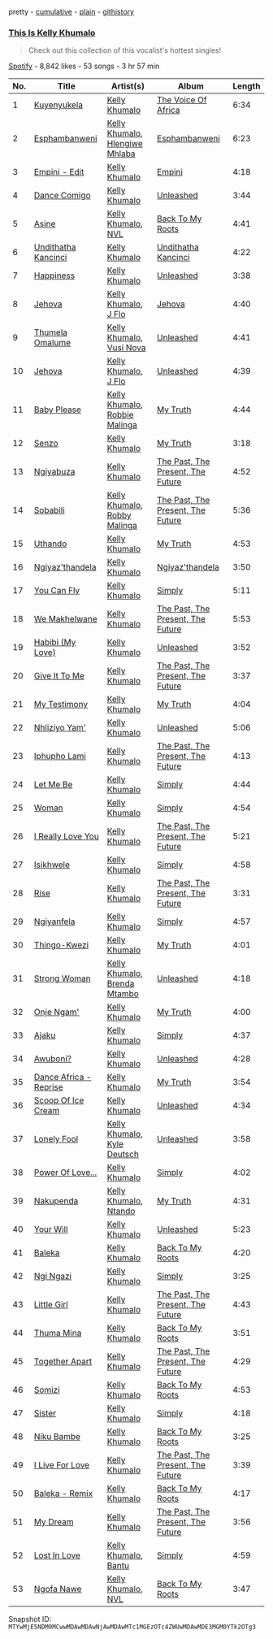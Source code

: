 pretty - [cumulative](/playlists/cumulative/37i9dQZF1DX3VxoFMom3BD.md) - [plain](/playlists/plain/37i9dQZF1DX3VxoFMom3BD) - [githistory](https://github.githistory.xyz/mackorone/spotify-playlist-archive/blob/main/playlists/plain/37i9dQZF1DX3VxoFMom3BD)

### [This Is Kelly Khumalo](https://open.spotify.com/playlist/37i9dQZF1DX3VxoFMom3BD)

> Check out this collection of this vocalist's hottest singles!

[Spotify](https://open.spotify.com/user/spotify) - 8,842 likes - 53 songs - 3 hr 57 min

| No. | Title | Artist(s) | Album | Length |
|---|---|---|---|---|
| 1 | [Kuyenyukela](https://open.spotify.com/track/6w2CGQKBkYFw4468fwxU2l) | [Kelly Khumalo](https://open.spotify.com/artist/2MhYuOM0iHfOwQ0HeLa0no) | [The Voice Of Africa](https://open.spotify.com/album/37GIY7TkWI63fiFlhR9zCo) | 6:34 |
| 2 | [Esphambanweni](https://open.spotify.com/track/77DmEnGFpPvTDq6XHV2p3E) | [Kelly Khumalo](https://open.spotify.com/artist/2MhYuOM0iHfOwQ0HeLa0no), [Hlengiwe Mhlaba](https://open.spotify.com/artist/2TO6SX9weMc5ZT6FdJdpJI) | [Esphambanweni](https://open.spotify.com/album/5Giv7dJdtqayyyhAxTtEVC) | 6:23 |
| 3 | [Empini \- Edit](https://open.spotify.com/track/4sZgCbDhoHocPQhfmLPq0v) | [Kelly Khumalo](https://open.spotify.com/artist/2MhYuOM0iHfOwQ0HeLa0no) | [Empini](https://open.spotify.com/album/1y0HOBgUhlZBDKULhePANq) | 4:18 |
| 4 | [Dance Comigo](https://open.spotify.com/track/0jqjeIdtU7K0bQ7UMHYEMH) | [Kelly Khumalo](https://open.spotify.com/artist/2MhYuOM0iHfOwQ0HeLa0no) | [Unleashed](https://open.spotify.com/album/4IHeV2b0X54rusuCOO9RoT) | 3:44 |
| 5 | [Asine](https://open.spotify.com/track/4cjk95DiMb2Ypg2ucp6p0v) | [Kelly Khumalo](https://open.spotify.com/artist/2MhYuOM0iHfOwQ0HeLa0no), [NVL](https://open.spotify.com/artist/4PI7ZwQq0aLX9Lqrc80ZbB) | [Back To My Roots](https://open.spotify.com/album/67dD1TK5u8nbBQGud258SR) | 4:41 |
| 6 | [Undithatha Kancinci](https://open.spotify.com/track/0NJ2cpNIY8OLID2f3FFoBK) | [Kelly Khumalo](https://open.spotify.com/artist/2MhYuOM0iHfOwQ0HeLa0no) | [Undithatha Kancinci](https://open.spotify.com/album/5YWWI57wx3AvNfobYeMTG9) | 4:22 |
| 7 | [Happiness](https://open.spotify.com/track/6HJ0jngc95We0V5X7nXdnt) | [Kelly Khumalo](https://open.spotify.com/artist/2MhYuOM0iHfOwQ0HeLa0no) | [Unleashed](https://open.spotify.com/album/4IHeV2b0X54rusuCOO9RoT) | 3:38 |
| 8 | [Jehova](https://open.spotify.com/track/7AVcFuCQDmUk1PC3EJIQgH) | [Kelly Khumalo](https://open.spotify.com/artist/2MhYuOM0iHfOwQ0HeLa0no), [J Flo](https://open.spotify.com/artist/2sYNLXNO25ueHq7EsD9ulx) | [Jehova](https://open.spotify.com/album/4CldibF8eKHGDlRAQhiD2R) | 4:40 |
| 9 | [Thumela Omalume](https://open.spotify.com/track/0H8NrhXzcjgmvVYvwmSuK7) | [Kelly Khumalo](https://open.spotify.com/artist/2MhYuOM0iHfOwQ0HeLa0no), [Vusi Nova](https://open.spotify.com/artist/0EdZov8Gv5SHN4IVF3b4m8) | [Unleashed](https://open.spotify.com/album/4IHeV2b0X54rusuCOO9RoT) | 4:41 |
| 10 | [Jehova](https://open.spotify.com/track/08yPLTvE6Aa9WnIlTCkKxp) | [Kelly Khumalo](https://open.spotify.com/artist/2MhYuOM0iHfOwQ0HeLa0no), [J Flo](https://open.spotify.com/artist/2sYNLXNO25ueHq7EsD9ulx) | [Unleashed](https://open.spotify.com/album/4IHeV2b0X54rusuCOO9RoT) | 4:39 |
| 11 | [Baby Please](https://open.spotify.com/track/47dCbfshKYkbw40Wb49VKO) | [Kelly Khumalo](https://open.spotify.com/artist/2MhYuOM0iHfOwQ0HeLa0no), [Robbie Malinga](https://open.spotify.com/artist/1nuPAZ36vprvyuAAGBC9UD) | [My Truth](https://open.spotify.com/album/4Q3VwhKvE2slDyveEFIiNr) | 4:44 |
| 12 | [Senzo](https://open.spotify.com/track/6lH9O95XL4JMgQXHjI25mO) | [Kelly Khumalo](https://open.spotify.com/artist/2MhYuOM0iHfOwQ0HeLa0no) | [My Truth](https://open.spotify.com/album/4Q3VwhKvE2slDyveEFIiNr) | 3:18 |
| 13 | [Ngiyabuza](https://open.spotify.com/track/2f8kJL3aD8DIEffNpMNtCl) | [Kelly Khumalo](https://open.spotify.com/artist/2MhYuOM0iHfOwQ0HeLa0no) | [The Past, The Present, The Future](https://open.spotify.com/album/1KejldGt7PGVawPXfM8KVV) | 4:52 |
| 14 | [Sobabili](https://open.spotify.com/track/2LpWr4DgEfcdwyc9Q6w8r1) | [Kelly Khumalo](https://open.spotify.com/artist/2MhYuOM0iHfOwQ0HeLa0no), [Robby Malinga](https://open.spotify.com/artist/1Oo3xUaUuCFCzAqoE4EtT4) | [The Past, The Present, The Future](https://open.spotify.com/album/1KejldGt7PGVawPXfM8KVV) | 5:36 |
| 15 | [Uthando](https://open.spotify.com/track/3OyvAMicjWUFfIuYhoGluD) | [Kelly Khumalo](https://open.spotify.com/artist/2MhYuOM0iHfOwQ0HeLa0no) | [My Truth](https://open.spotify.com/album/4Q3VwhKvE2slDyveEFIiNr) | 4:53 |
| 16 | [Ngiyaz'thandela](https://open.spotify.com/track/6MwrdRuLan4tsA1geTiIcr) | [Kelly Khumalo](https://open.spotify.com/artist/2MhYuOM0iHfOwQ0HeLa0no) | [Ngiyaz'thandela](https://open.spotify.com/album/5OQggoeOEjbSWGvLxMc7nb) | 3:50 |
| 17 | [You Can Fly](https://open.spotify.com/track/5Kv737opEfw7kqkaNK14iO) | [Kelly Khumalo](https://open.spotify.com/artist/2MhYuOM0iHfOwQ0HeLa0no) | [Simply](https://open.spotify.com/album/0r32Pel0IVYht42uofkjOV) | 5:11 |
| 18 | [We Makhelwane](https://open.spotify.com/track/61qVmucJURIXnmzUh1Ym6V) | [Kelly Khumalo](https://open.spotify.com/artist/2MhYuOM0iHfOwQ0HeLa0no) | [The Past, The Present, The Future](https://open.spotify.com/album/1KejldGt7PGVawPXfM8KVV) | 5:53 |
| 19 | [Habibi \(My Love\)](https://open.spotify.com/track/7y6iZ69pR6DNkFCr5v2ww7) | [Kelly Khumalo](https://open.spotify.com/artist/2MhYuOM0iHfOwQ0HeLa0no) | [Unleashed](https://open.spotify.com/album/4IHeV2b0X54rusuCOO9RoT) | 3:52 |
| 20 | [Give It To Me](https://open.spotify.com/track/6vFrU2GSaR1Y20z4Eotczx) | [Kelly Khumalo](https://open.spotify.com/artist/2MhYuOM0iHfOwQ0HeLa0no) | [The Past, The Present, The Future](https://open.spotify.com/album/1KejldGt7PGVawPXfM8KVV) | 3:37 |
| 21 | [My Testimony](https://open.spotify.com/track/4RQst4Re88iCXHS0xoEEVI) | [Kelly Khumalo](https://open.spotify.com/artist/2MhYuOM0iHfOwQ0HeLa0no) | [My Truth](https://open.spotify.com/album/4Q3VwhKvE2slDyveEFIiNr) | 4:04 |
| 22 | [Nhliziyo Yam'](https://open.spotify.com/track/0nWyeKtifWFqlg1yuROSRV) | [Kelly Khumalo](https://open.spotify.com/artist/2MhYuOM0iHfOwQ0HeLa0no) | [Unleashed](https://open.spotify.com/album/4IHeV2b0X54rusuCOO9RoT) | 5:06 |
| 23 | [Iphupho Lami](https://open.spotify.com/track/6BcIyUF8Y28OJYgQGhzHD4) | [Kelly Khumalo](https://open.spotify.com/artist/2MhYuOM0iHfOwQ0HeLa0no) | [The Past, The Present, The Future](https://open.spotify.com/album/1KejldGt7PGVawPXfM8KVV) | 4:13 |
| 24 | [Let Me Be](https://open.spotify.com/track/7AudANbjdms7mqoTzVOa1h) | [Kelly Khumalo](https://open.spotify.com/artist/2MhYuOM0iHfOwQ0HeLa0no) | [Simply](https://open.spotify.com/album/0r32Pel0IVYht42uofkjOV) | 4:44 |
| 25 | [Woman](https://open.spotify.com/track/35C0HWJ20M9oemIeGzHlHo) | [Kelly Khumalo](https://open.spotify.com/artist/2MhYuOM0iHfOwQ0HeLa0no) | [Simply](https://open.spotify.com/album/0r32Pel0IVYht42uofkjOV) | 4:54 |
| 26 | [I Really Love You](https://open.spotify.com/track/2ZTZuVGC1QvC2Kwnjd9RNC) | [Kelly Khumalo](https://open.spotify.com/artist/2MhYuOM0iHfOwQ0HeLa0no) | [The Past, The Present, The Future](https://open.spotify.com/album/1KejldGt7PGVawPXfM8KVV) | 5:21 |
| 27 | [Isikhwele](https://open.spotify.com/track/08WHcGCjsOB3rqifvarVi1) | [Kelly Khumalo](https://open.spotify.com/artist/2MhYuOM0iHfOwQ0HeLa0no) | [Simply](https://open.spotify.com/album/0r32Pel0IVYht42uofkjOV) | 4:58 |
| 28 | [Rise](https://open.spotify.com/track/6eM0esscBgq6EkEmUQrt5T) | [Kelly Khumalo](https://open.spotify.com/artist/2MhYuOM0iHfOwQ0HeLa0no) | [The Past, The Present, The Future](https://open.spotify.com/album/1KejldGt7PGVawPXfM8KVV) | 3:31 |
| 29 | [Ngiyanfela](https://open.spotify.com/track/02DR4oAq21h76Up15DSA7b) | [Kelly Khumalo](https://open.spotify.com/artist/2MhYuOM0iHfOwQ0HeLa0no) | [Simply](https://open.spotify.com/album/0r32Pel0IVYht42uofkjOV) | 4:57 |
| 30 | [Thingo\-Kwezi](https://open.spotify.com/track/7y1DDY7vAq6UxmFlofnVUN) | [Kelly Khumalo](https://open.spotify.com/artist/2MhYuOM0iHfOwQ0HeLa0no) | [My Truth](https://open.spotify.com/album/4Q3VwhKvE2slDyveEFIiNr) | 4:01 |
| 31 | [Strong Woman](https://open.spotify.com/track/22eCtPOEItJh2ZzcJNDoXX) | [Kelly Khumalo](https://open.spotify.com/artist/2MhYuOM0iHfOwQ0HeLa0no), [Brenda Mtambo](https://open.spotify.com/artist/1xq3iidMUB1FTy5c7WcfyC) | [Unleashed](https://open.spotify.com/album/4IHeV2b0X54rusuCOO9RoT) | 4:18 |
| 32 | [Onje Ngam'](https://open.spotify.com/track/0ffNv6jfKf0suNnSwcix0n) | [Kelly Khumalo](https://open.spotify.com/artist/2MhYuOM0iHfOwQ0HeLa0no) | [My Truth](https://open.spotify.com/album/4Q3VwhKvE2slDyveEFIiNr) | 4:00 |
| 33 | [Ajaku](https://open.spotify.com/track/1CDae4vivxejpdeP8Q3xiZ) | [Kelly Khumalo](https://open.spotify.com/artist/2MhYuOM0iHfOwQ0HeLa0no) | [Simply](https://open.spotify.com/album/0r32Pel0IVYht42uofkjOV) | 4:37 |
| 34 | [Awuboni?](https://open.spotify.com/track/6zLiPIgmtvJcvpt43vKPfh) | [Kelly Khumalo](https://open.spotify.com/artist/2MhYuOM0iHfOwQ0HeLa0no) | [Unleashed](https://open.spotify.com/album/4IHeV2b0X54rusuCOO9RoT) | 4:28 |
| 35 | [Dance Africa \- Reprise](https://open.spotify.com/track/2H5LI491FVDw2pMjyHSanw) | [Kelly Khumalo](https://open.spotify.com/artist/2MhYuOM0iHfOwQ0HeLa0no) | [My Truth](https://open.spotify.com/album/4Q3VwhKvE2slDyveEFIiNr) | 3:54 |
| 36 | [Scoop Of Ice Cream](https://open.spotify.com/track/6Bod0YxSpYfPWvmNDzg4Pp) | [Kelly Khumalo](https://open.spotify.com/artist/2MhYuOM0iHfOwQ0HeLa0no) | [Unleashed](https://open.spotify.com/album/4IHeV2b0X54rusuCOO9RoT) | 4:34 |
| 37 | [Lonely Fool](https://open.spotify.com/track/6XU246M8clNlKHAOQANghT) | [Kelly Khumalo](https://open.spotify.com/artist/2MhYuOM0iHfOwQ0HeLa0no), [Kyle Deutsch](https://open.spotify.com/artist/5TlcIPcqqUiWfHmGOOAGOL) | [Unleashed](https://open.spotify.com/album/4IHeV2b0X54rusuCOO9RoT) | 3:58 |
| 38 | [Power Of Love...](https://open.spotify.com/track/4kUwBktiXqPseRC0rTC98i) | [Kelly Khumalo](https://open.spotify.com/artist/2MhYuOM0iHfOwQ0HeLa0no) | [Simply](https://open.spotify.com/album/0r32Pel0IVYht42uofkjOV) | 4:02 |
| 39 | [Nakupenda](https://open.spotify.com/track/4InBPFRgQZjVb55VJYPlkl) | [Kelly Khumalo](https://open.spotify.com/artist/2MhYuOM0iHfOwQ0HeLa0no), [Ntando](https://open.spotify.com/artist/6v6q57yf0OvwwGoJukohPU) | [My Truth](https://open.spotify.com/album/4Q3VwhKvE2slDyveEFIiNr) | 4:31 |
| 40 | [Your Will](https://open.spotify.com/track/73LXjgrTrFQC4CgwrxBrvU) | [Kelly Khumalo](https://open.spotify.com/artist/2MhYuOM0iHfOwQ0HeLa0no) | [Unleashed](https://open.spotify.com/album/4IHeV2b0X54rusuCOO9RoT) | 5:23 |
| 41 | [Baleka](https://open.spotify.com/track/5kRZ6vtFF42LOR5iTnVgBf) | [Kelly Khumalo](https://open.spotify.com/artist/2MhYuOM0iHfOwQ0HeLa0no) | [Back To My Roots](https://open.spotify.com/album/67dD1TK5u8nbBQGud258SR) | 4:20 |
| 42 | [Ngi Ngazi](https://open.spotify.com/track/0VeOpcmNrfMrGkLlR0DAW8) | [Kelly Khumalo](https://open.spotify.com/artist/2MhYuOM0iHfOwQ0HeLa0no) | [Simply](https://open.spotify.com/album/0r32Pel0IVYht42uofkjOV) | 3:25 |
| 43 | [Little Girl](https://open.spotify.com/track/01DNLZ0qk6nbBRrQD0tNgO) | [Kelly Khumalo](https://open.spotify.com/artist/2MhYuOM0iHfOwQ0HeLa0no) | [The Past, The Present, The Future](https://open.spotify.com/album/1KejldGt7PGVawPXfM8KVV) | 4:43 |
| 44 | [Thuma Mina](https://open.spotify.com/track/3afB69tdCplScbxXSahJz6) | [Kelly Khumalo](https://open.spotify.com/artist/2MhYuOM0iHfOwQ0HeLa0no) | [Back To My Roots](https://open.spotify.com/album/67dD1TK5u8nbBQGud258SR) | 3:51 |
| 45 | [Together Apart](https://open.spotify.com/track/1m2SVSBxrivHm68uj4tpVk) | [Kelly Khumalo](https://open.spotify.com/artist/2MhYuOM0iHfOwQ0HeLa0no) | [The Past, The Present, The Future](https://open.spotify.com/album/1KejldGt7PGVawPXfM8KVV) | 4:29 |
| 46 | [Somizi](https://open.spotify.com/track/2mKZpIvQniYqce5EnpSLNs) | [Kelly Khumalo](https://open.spotify.com/artist/2MhYuOM0iHfOwQ0HeLa0no) | [Back To My Roots](https://open.spotify.com/album/67dD1TK5u8nbBQGud258SR) | 4:53 |
| 47 | [Sister](https://open.spotify.com/track/4SnnaWIuahO7LoEu7OfS67) | [Kelly Khumalo](https://open.spotify.com/artist/2MhYuOM0iHfOwQ0HeLa0no) | [Simply](https://open.spotify.com/album/0r32Pel0IVYht42uofkjOV) | 4:18 |
| 48 | [Niku Bambe](https://open.spotify.com/track/3XZZUNsWtORLiameJF319v) | [Kelly Khumalo](https://open.spotify.com/artist/2MhYuOM0iHfOwQ0HeLa0no) | [Back To My Roots](https://open.spotify.com/album/67dD1TK5u8nbBQGud258SR) | 3:25 |
| 49 | [I Live For Love](https://open.spotify.com/track/5z731yBq2RLT9BmNlM22BQ) | [Kelly Khumalo](https://open.spotify.com/artist/2MhYuOM0iHfOwQ0HeLa0no) | [The Past, The Present, The Future](https://open.spotify.com/album/1KejldGt7PGVawPXfM8KVV) | 3:39 |
| 50 | [Baleka \- Remix](https://open.spotify.com/track/5526K8yroF0AMEIjU9ZDm3) | [Kelly Khumalo](https://open.spotify.com/artist/2MhYuOM0iHfOwQ0HeLa0no) | [Back To My Roots](https://open.spotify.com/album/67dD1TK5u8nbBQGud258SR) | 4:17 |
| 51 | [My Dream](https://open.spotify.com/track/5WVlbsL5CJVtahMOn73dcM) | [Kelly Khumalo](https://open.spotify.com/artist/2MhYuOM0iHfOwQ0HeLa0no) | [The Past, The Present, The Future](https://open.spotify.com/album/1KejldGt7PGVawPXfM8KVV) | 3:56 |
| 52 | [Lost In Love](https://open.spotify.com/track/0XCGvwLlJRcezMkOpM9n1y) | [Kelly Khumalo](https://open.spotify.com/artist/2MhYuOM0iHfOwQ0HeLa0no), [Bantu](https://open.spotify.com/artist/6tT7oKl1yrnp4h7VyP426W) | [Simply](https://open.spotify.com/album/0r32Pel0IVYht42uofkjOV) | 4:59 |
| 53 | [Ngofa Nawe](https://open.spotify.com/track/79q7qUbVIfpn8J5llwaXLB) | [Kelly Khumalo](https://open.spotify.com/artist/2MhYuOM0iHfOwQ0HeLa0no), [NVL](https://open.spotify.com/artist/4PI7ZwQq0aLX9Lqrc80ZbB) | [Back To My Roots](https://open.spotify.com/album/67dD1TK5u8nbBQGud258SR) | 3:47 |

Snapshot ID: `MTYwMjE5NDM0MCwwMDAwMDAwNjAwMDAwMTc1MGEzOTc4ZWUwMDAwMDE3MGM0YTk2OTg3`